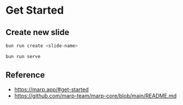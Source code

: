 # Get Started

## Create new slide

```bash
bun run create <slide-name>
```

```bash
bun run serve
```

## Reference

- <https://marp.app/#get-started>
- <https://github.com/marp-team/marp-core/blob/main/README.md>
